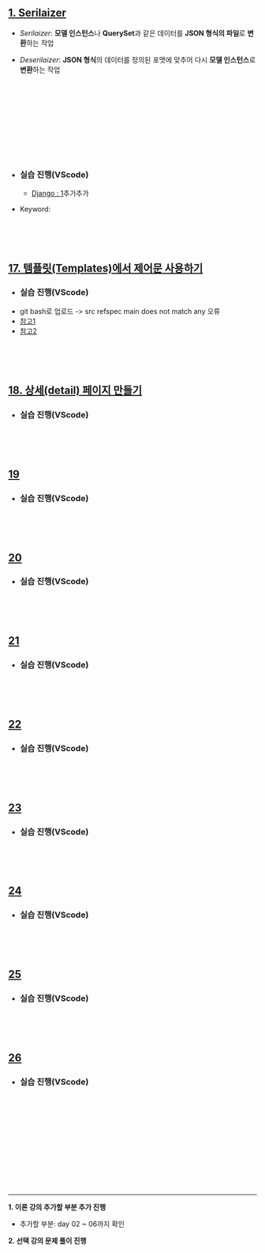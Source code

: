 ## <u>1. Serilaizer</u>

- _Serilaizer_: **모델 인스턴스**나 **QuerySet**과 같은 데이터를 **JSON 형식의 파일**로 **변환**하는 작업

- _Deserilaizer_: **JSON 형식**의 데이터를 정의된 포맷에 맞추어 다시 **모델 인스턴스**로 **변환**하는 작업

<br>
<br>
<br>
<br>
<br>
<br>
<br>
<br>
<br>

- ### 실습 진행(VScode)

  - [Django : 1]()추가추가

- Keyword:

<br>
<br>
<br>

## <u>17. 템플릿(Templates)에서 제어문 사용하기</u>

- ### 실습 진행(VScode)
- git bash로 업로드 -> src refspec main does not match any 오류
- [참고1](https://star992411.tistory.com/54)
- [참고2](https://daily50.tistory.com/334)

<br>
<br>
<br>

## <u>18. 상세(detail) 페이지 만들기</u>

- ### 실습 진행(VScode)

<br>
<br>
<br>

## <u>19</u>

- ### 실습 진행(VScode)

<br>
<br>
<br>

## <u>20</u>

- ### 실습 진행(VScode)

<br>
<br>
<br>

## <u>21</u>

- ### 실습 진행(VScode)

<br>
<br>
<br>

## <u>22</u>

- ### 실습 진행(VScode)

<br>
<br>
<br>

## <u>23</u>

- ### 실습 진행(VScode)

<br>
<br>
<br>

## <u>24</u>

- ### 실습 진행(VScode)

<br>
<br>
<br>

## <u>25</u>

- ### 실습 진행(VScode)

<br>
<br>
<br>

## <u>26</u>

- ### 실습 진행(VScode)

<br>
<br>
<br>

<br>
<br>
<br>
<br>
<br>
<br>
<br>
<br>

---

**1. 이론 강의 추가할 부분 추가 진행**

- 추가할 부분: day 02 ~ 06까지 확인

**2. 선택 강의 문제 풀이 진행**
